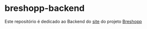 # breshopp-backend
Este repositório é dedicado ao Backend do [site](https://github.com/robcs9/breshoppdemo) do projeto [Breshopp](https://github.com/robcs9/Breshopp)
